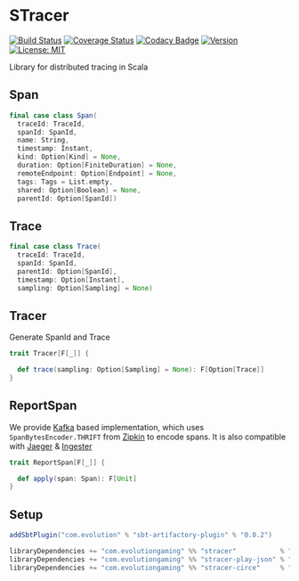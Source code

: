 # STracer
[![Build Status](https://github.com/evolution-gaming/stracer/workflows/CI/badge.svg)](https://github.com/evolution-gaming/stracer/actions?query=workflow:CI+branch:master)
[![Coverage Status](https://coveralls.io/repos/github/evolution-gaming/stracer/badge.svg?branch=master)](https://coveralls.io/github/evolution-gaming/stracer?branch=master)
[![Codacy Badge](https://api.codacy.com/project/badge/Grade/4b3e6d6ca1224b1bb7004b18760f7fa8)](https://www.codacy.com/app/evolution-gaming/stracer?utm_source=github.com&amp;utm_medium=referral&amp;utm_content=evolution-gaming/stracer&amp;utm_campaign=Badge_Grade)
[![Version](https://img.shields.io/badge/version-click-blue)](https://evolution.jfrog.io/artifactory/api/search/latestVersion?g=com.evolutiongaming&a=stracer_2.13&repos=public)
[![License: MIT](https://img.shields.io/badge/License-MIT-yellowgreen.svg)](https://opensource.org/licenses/MIT)

Library for distributed tracing in Scala

## Span

```scala
final case class Span(
  traceId: TraceId,
  spanId: SpanId,
  name: String,
  timestamp: Instant,
  kind: Option[Kind] = None,
  duration: Option[FiniteDuration] = None,
  remoteEndpoint: Option[Endpoint] = None,
  tags: Tags = List.empty,
  shared: Option[Boolean] = None,
  parentId: Option[SpanId])
```

## Trace

```scala
final case class Trace(
  traceId: TraceId,
  spanId: SpanId,
  parentId: Option[SpanId],
  timestamp: Option[Instant],
  sampling: Option[Sampling] = None)
``` 
 
## Tracer

Generate SpanId and Trace 

```scala
trait Tracer[F[_]] {

  def trace(sampling: Option[Sampling] = None): F[Option[Trace]]
}
```


## ReportSpan

We provide [Kafka](http://kafka.apache.org) based implementation, which uses `SpanBytesEncoder.THRIFT` from [Zipkin](http://zipkin.io/) to encode spans.
It is also compatible with [Jaeger](https://www.jaegertracing.io) & [Ingester](https://www.jaegertracing.io/docs/1.8/deployment/#ingester) 

```scala
trait ReportSpan[F[_]] {

  def apply(span: Span): F[Unit]
}
```
 

## Setup

```scala
addSbtPlugin("com.evolution" % "sbt-artifactory-plugin" % "0.0.2")

libraryDependencies += "com.evolutiongaming" %% "stracer"           % "2.0.4"
libraryDependencies += "com.evolutiongaming" %% "stracer-play-json" % "2.0.4"
libraryDependencies += "com.evolutiongaming" %% "stracer-circe"     % "2.0.4"
```
